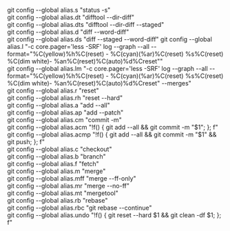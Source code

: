 git config --global alias.s  "status -s"  
git config --global alias.dt "difftool --dir-diff"  
git config --global alias.dts "difftool --dir-diff --staged"  
git config --global alias.d "diff --word-diff"  
git config --global alias.ds "diff --staged --word-diff"
git config --global alias.l "-c core.pager='less -SRF' log --graph --all --format=\"%C(yellow)%h%C(reset) - %C(cyan)(%ar)%C(reset) %s%C(reset) %C(dim white)- %an%C(reset)%C(auto)%d%Creset\""  
git config --global alias.lm "-c core.pager='less -SRF' log --graph --all --format=\"%C(yellow)%h%C(reset) - %C(cyan)(%ar)%C(reset) %s%C(reset) %C(dim white)- %an%C(reset)%C(auto)%d%Creset\" --merges"  
git config --global alias.r "reset"  
git config --global alias.rh "reset --hard"  
git config --global alias.a "add --all"  
git config --global alias.ap "add --patch"  
git config --global alias.cm "commit -m"  
git config --global alias.acm "!f() { git add --all && git commit -m \"\$1\"; }; f"  
git config --global alias.acmp "!f() { git add --all && git commit -m \"\$1\" && git push; }; f"  
git config --global alias.c "checkout"  
git config --global alias.b "branch"  
git config --global alias.f "fetch"  
git config --global alias.m "merge"  
git config --global alias.mff "merge --ff-only"  
git config --global alias.mr "merge --no-ff"  
git config --global alias.mt "mergetool"  
git config --global alias.rb "rebase"  
git config --global alias.rbc "git rebase --continue"  
git config --global alias.undo "!f() { git reset --hard \$1 && git clean -df \$1; }; f"
